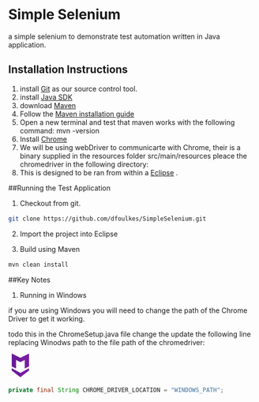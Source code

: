 # Simple Selenium
a simple selenium to demonstrate test automation written in Java application.



## Installation Instructions

1. install [Git](https://git-scm.com) as our source control tool.
2. install [Java SDK](http://www.oracle.com/technetwork/java/javase/downloads/java-archive-downloads-javase6-419409.html)
3. download [Maven](https://maven.apache.org/download.cgi)
4. Follow the [Maven installation guide](https://maven.apache.org/install.html)
5. Open a new terminal and test that maven works with the following command: mvn -version
6. Install [Chrome](https://www.mozilla.org/en-GB/firefox/new/)
7. We will be using webDriver to communicarte with Chrome, their is a binary supplied in the resources folder src/main/resources pleace the chromedriver in the following directory:
8. This is designed to be ran from within a [Eclipse](https://eclipse.org/downloads/) . 

##Running the Test Application

1. Checkout from git.

```bash
git clone https://github.com/dfoulkes/SimpleSelenium.git
```

2. Import the project into Eclipse
    

3. Build using Maven
```bash
mvn clean install
```

##Key Notes

1. Running in Windows

if you are using Windows you will need to change the path of the Chrome Driver to get it working.

todo this in the ChromeSetup.java file change the update the following line replacing Winodws path to the file path of the chromedriver:

![alt text](https://github.com/adam-p/markdown-here/raw/master/src/common/images/icon48.png "Logo Title Text 1")


```java
private final String CHROME_DRIVER_LOCATION = "WINDOWS_PATH";
```


